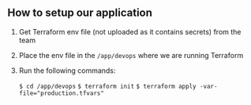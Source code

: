## How to setup our application

1) Get Terraform env file (not uploaded as it contains secrets) from the team
2) Place the env file in the `/app/devops` where we are running Terraform
3) Run the following commands:

	`$ cd /app/devops`
	`$ terraform init`
	`$ terraform apply -var-file="production.tfvars"`
